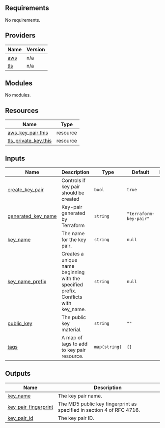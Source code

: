 ## Requirements

No requirements.

## Providers

| Name | Version |
|------|---------|
| <a name="provider_aws"></a> [aws](#provider\_aws) | n/a |
| <a name="provider_tls"></a> [tls](#provider\_tls) | n/a |

## Modules

No modules.

## Resources

| Name | Type |
|------|------|
| [aws_key_pair.this](https://registry.terraform.io/providers/hashicorp/aws/latest/docs/resources/key_pair) | resource |
| [tls_private_key.this](https://registry.terraform.io/providers/hashicorp/tls/latest/docs/resources/private_key) | resource |

## Inputs

| Name | Description | Type | Default | Required |
|------|-------------|------|---------|:--------:|
| <a name="input_create_key_pair"></a> [create\_key\_pair](#input\_create\_key\_pair) | Controls if key pair should be created | `bool` | `true` | no |
| <a name="input_generated_key_name"></a> [generated\_key\_name](#input\_generated\_key\_name) | Key-pair generated by Terraform | `string` | `"terraform-key-pair"` | no |
| <a name="input_key_name"></a> [key\_name](#input\_key\_name) | The name for the key pair. | `string` | `null` | no |
| <a name="input_key_name_prefix"></a> [key\_name\_prefix](#input\_key\_name\_prefix) | Creates a unique name beginning with the specified prefix. Conflicts with key\_name. | `string` | `null` | no |
| <a name="input_public_key"></a> [public\_key](#input\_public\_key) | The public key material. | `string` | `""` | no |
| <a name="input_tags"></a> [tags](#input\_tags) | A map of tags to add to key pair resource. | `map(string)` | `{}` | no |

## Outputs

| Name | Description |
|------|-------------|
| <a name="output_key_name"></a> [key\_name](#output\_key\_name) | The key pair name. |
| <a name="output_key_pair_fingerprint"></a> [key\_pair\_fingerprint](#output\_key\_pair\_fingerprint) | The MD5 public key fingerprint as specified in section 4 of RFC 4716. |
| <a name="output_key_pair_id"></a> [key\_pair\_id](#output\_key\_pair\_id) | The key pair ID. |
